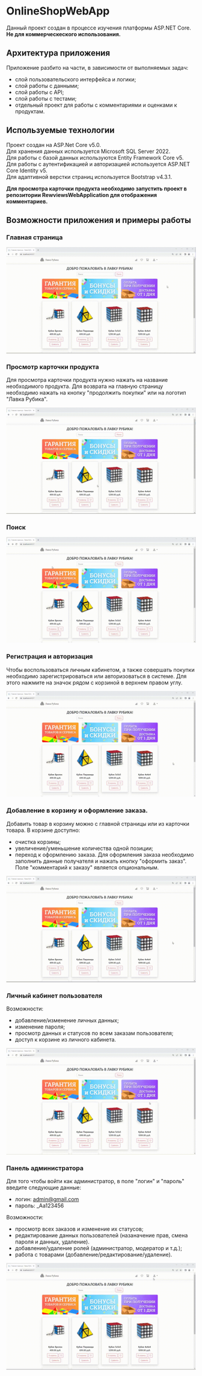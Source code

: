 # OnlineShopWebApp
Данный проект создан в процессе изучения платформы ASP.NET Core.  
**Не для коммерческеского использования.**

## Архитектура приложения
Приложение разбито на части, в зависимости от выполняемых задач:
- слой пользовательского интерфейса и логики;
- слой работы с данными;
- слой работы с API;
- слой работы с тестами;
- отдельный проект для работы с комментариями и оценками к продуктам.

## Используемые технологии
Проект создан на ASP.Net Core v5.0.  
Для хранения данных используется Microsoft SQL Server 2022.  
Для работы с базой данных используются Entity Framework Core v5.  
Для работы с аутентификацией и авторизацией используется ASP.NET Core Identity v5.  
Для адаптивной верстки страниц используется Bootstrap v4.3.1.  

**Для просмотра карточки продукта необходимо запустить проект в репозитории RewviewsWebApplication для отображения комментариев.**

## Возможности приложения и примеры работы
### Главная страница  

![Gameplay](HomePage.gif)

### Просмотр карточки продукта
Для просмотра карточки продукта нужно нажать на название необходимого продукта. Для возврата на главную страницу необходимо нажать на кнопку "продолжить покупки" или на логотип "Лавка Рубика".  

![Gameplay](ProductReviews.gif)

### Поиск

![Gameplay](Search.gif)

### Регистрация и авторизация
Чтобы воспользоваться личным кабинетом, а также совершать покупки необходимо зарегистрироваться или авторизоваться в системе. Для этого нажмите на значок рядом с корзиной в верхнем правом углу.  

![Gameplay](Registration.gif)

### Добавление в корзину и оформление заказа.
Добавить товар в корзину можно с главной страницы или из карточки товара.
В корзине доступно:
- очистка корзины;
- увеличение/уменьшение количества одной позиции;
- переход к оформлению заказа.
Для оформления заказа необходимо заполнить данные получателя и нажать кнопку "оформить заказ". Поле "комментарий к заказу" является опциональным.

![Gameplay](CartOrder.gif)

### Личный кабинет пользователя
Возможности:
- добавление/изменение личных данных;
- изменение пароля;
- просмотр данных и статусов по всем заказам пользователя;
- доступ к корзине из личного кабинета.

![Gameplay](UserProfile.gif)

### Панель администратора
Для того чтобы войти как администратор, в поле "логин" и "пароль" введите следующие данные:
- логин: admin@gmail.com
- пароль: _Aa123456

Возможности:
- просмотр всех заказов и изменение их статусов;
- редактирование данных пользователей (назаначение прав, смена пароля и данных, удаление).
- добавление/удаление ролей (администратор, модератор и т.д.);
- работа с товарами (добавление/редактирование/удаление).

![Gameplay](AdminArea.gif)
